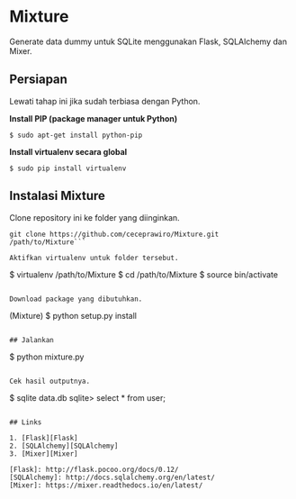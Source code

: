 # Mixture
Generate data dummy untuk SQLite menggunakan Flask, SQLAlchemy dan Mixer.

## Persiapan

Lewati tahap ini jika sudah terbiasa dengan Python.

**Install PIP (package manager untuk Python)**

```
$ sudo apt-get install python-pip
```

**Install virtualenv secara global**

```
$ sudo pip install virtualenv
```

## Instalasi Mixture

Clone repository ini ke folder yang diinginkan.

```
git clone https://github.com/ceceprawiro/Mixture.git /path/to/Mixture```

Aktifkan virtualenv untuk folder tersebut.

```
$ virtualenv /path/to/Mixture
$ cd /path/to/Mixture
$ source bin/activate
```

Download package yang dibutuhkan.

```
(Mixture) $ python setup.py install
```

## Jalankan

```
$ python mixture.py
```

Cek hasil outputnya.

```
$ sqlite data.db
sqlite> select * from user;
```

## Links

1. [Flask][Flask]
2. [SQLAlchemy][SQLAlchemy]
3. [Mixer][Mixer]

[Flask]: http://flask.pocoo.org/docs/0.12/
[SQLAlchemy]: http://docs.sqlalchemy.org/en/latest/
[Mixer]: https://mixer.readthedocs.io/en/latest/
